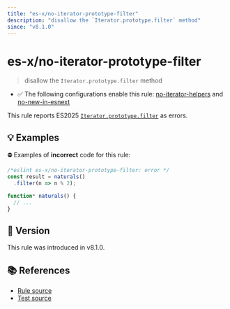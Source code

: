 ```yaml
---
title: "es-x/no-iterator-prototype-filter"
description: "disallow the `Iterator.prototype.filter` method"
since: "v8.1.0"
---
```


# es-x/no-iterator-prototype-filter
> disallow the `Iterator.prototype.filter` method

- ✅ The following configurations enable this rule: [no-iterator-helpers] and [no-new-in-esnext]

This rule reports ES2025 [`Iterator.prototype.filter`](https://github.com/tc39/proposal-iterator-helpers) as errors.

## 💡 Examples

⛔ Examples of **incorrect** code for this rule:

<eslint-playground type="bad">

```js
/*eslint es-x/no-iterator-prototype-filter: error */
const result = naturals()
  .filter(n => n % 2);

function* naturals() {
  // ...
}
```

</eslint-playground>

## 🚀 Version

This rule was introduced in v8.1.0.

## 📚 References

- [Rule source](https://github.com/eslint-community/eslint-plugin-es-x/blob/master/lib/rules/no-iterator-prototype-filter.js)
- [Test source](https://github.com/eslint-community/eslint-plugin-es-x/blob/master/tests/lib/rules/no-iterator-prototype-filter.js)

[no-iterator-helpers]: ../configs/index.md#no-iterator-helpers
[no-new-in-esnext]: ../configs/index.md#no-new-in-esnext
